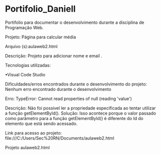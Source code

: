 # Portifolio_Daniell
Portifolio para documentar o desenvolvimento durante a disciplina de Programação Web.


Projeto: Página para calcular média

Arquivo (s):aulaweb2.html


Descrição: Projeto para adicionar nome e email .

Tecnologias utilizadas:

•Visual Code Studio

Dificuldades/erros encontrados durante o desenvolvimento do projeto: Nenhum erro encontrado durante o desenvolvimento 

Erro: TypeError: Cannot read properties of null (reading 'value')

Descrição: Não foi possível ler a propriedade especificada ao tentar utilizar a função getElementById(). Solução: Isso acontece porque o valor passado como parâmetro para a função getElementById() é diferente do Id do elemento que está sendo acessado.

Link para acesso ao projeto: file:///C:/Users/Sec%20RN/Documents/aulaweb2.html

Projeto aulaweb2.html
